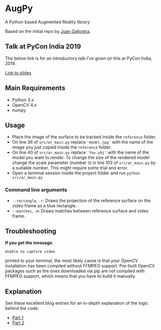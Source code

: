 # AugPy
A Python based Augmented Reality library

Based on the initial repo by [Juan Gallostra](https://github.com/juangallostra/augmented-reality).

## Talk at PyCon India 2019

The below link is for an introductory talk I've given on this at PyCon India, 2019. 

[Link to slides](https://docs.google.com/presentation/d/1nwUh1XZpSFy3vhp3yi5-KoIfkFSB_RJEj-2ffcVXDMk)

## Main Requirements

* Python 3.x
* OpenCV 4.x
* numpy

## Usage

* Place the image of the surface to be tracked inside the `reference` folder.
* On line 36 of `src/ar_main.py` replace `'model.jpg'` with the name of the image you just copied inside the `reference` folder.
* On line 40 of `src/ar_main.py` replace `'fox.obj'` with the name of the model you want to render. To change the size of the rendered model change the scale parameter (number `3`) in line 103 of `src/ar_main.py` by a suitable number. This might require some trial and error.
* Open a terminal session inside the project folder and run `python src/ar_main.py`


### Command line arguments

* `--rectangle`, `-r`: Draws the projection of the reference surface on the video frame as a blue rectangle.
* `--matches`, `-m`: Draws matches between reference surface and video frame.


## Troubleshooting

**If you get the message**:

```
Unable to capture video
```
printed to your terminal, the most likely cause is that your OpenCV installation has been compiled without FFMPEG support. Pre-built OpenCV packages such as the ones downloaded via pip are not compiled with FFMPEG support, which means that you have to build it manually.

## Explanation

See these excellent blog entries for an in-depth explanation of the logic behind the code:

* [Part 1](https://bitesofcode.wordpress.com/2017/09/12/augmented-reality-with-python-and-opencv-part-1/)
* [Part 2](https://bitesofcode.wordpress.com/2018/09/16/augmented-reality-with-python-and-opencv-part-2/)

